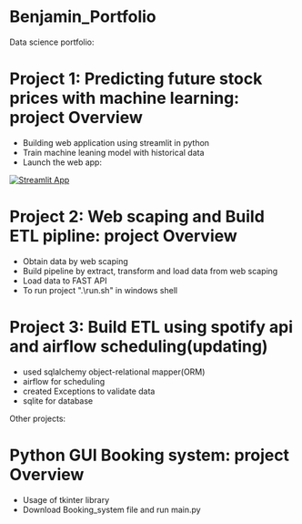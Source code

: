 # Benjamin_Portfolio
Data science portfolio:

# Project 1: Predicting future stock prices with machine learning: project Overview
* Building web application using streamlit in python
* Train machine leaning model with historical data
* Launch the web app:

[![Streamlit App](https://static.streamlit.io/badges/streamlit_badge_black_white.svg)](https://share.streamlit.io/benjaminlw1/benjamin_portfolio/main/Stocks_Market.py)

# Project 2: Web scaping and Build ETL pipline: project Overview
* Obtain data by web scaping
* Build pipeline by extract, transform and load data from web scaping
* Load data to FAST API
* To run project ".\run.sh" in windows shell

# Project 3: Build ETL using spotify api and airflow scheduling(updating)
* used sqlalchemy object-relational mapper(ORM) 
* airflow for scheduling 
* created Exceptions to validate data
* sqlite for database

Other projects:

# Python GUI Booking system: project Overview
* Usage of tkinter library 
* Download Booking_system file and run main.py
